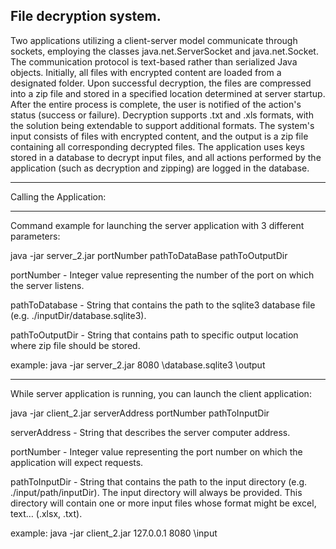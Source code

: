 ## File decryption system.

Two applications utilizing a client-server model communicate through sockets, employing the classes java.net.ServerSocket and java.net.Socket. The communication protocol is text-based rather than serialized Java objects. Initially, all files with encrypted content are loaded from a designated folder. Upon successful decryption, the files are compressed into a zip file and stored in a specified location determined at server startup. After the entire process is complete, the user is notified of the action's status (success or failure). Decryption supports .txt and .xls formats, with the solution being extendable to support additional formats. The system's input consists of files with encrypted content, and the output is a zip file containing all corresponding decrypted files. The application uses keys stored in a database to decrypt input files, and all actions performed by the application (such as decryption and zipping) are logged in the database.
______________________
Calling the Application:
______________________
Command example for launching the server application with 3 different parameters:

java -jar server_2.jar portNumber pathToDataBase pathToOutputDir

portNumber - Integer value representing the number of the port on which the server listens.

pathToDatabase - String that contains the path to the sqlite3 database file (e.g. ./inputDir/database.sqlite3).

pathToOutputDir - String that contains path to specific output location where zip file should be stored.

example: java -jar server_2.jar 8080 \database.sqlite3 \output
______________________
While server application is running, you can launch the client application:

java -jar client_2.jar serverAddress portNumber pathToInputDir

serverAddress - String that describes the server computer address.

portNumber - Integer value representing the port number on which the application will expect requests.

pathToInputDir - String that contains the path to the input directory (e.g. ./input/path/inputDir). The input directory will always be provided. This directory will contain one or more input files whose format might be excel, text… (.xlsx, .txt).

example: java -jar client_2.jar 127.0.0.1 8080 \input
